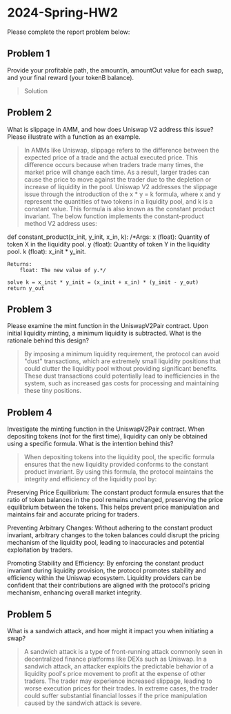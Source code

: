 # 2024-Spring-HW2

Please complete the report problem below:

## Problem 1
Provide your profitable path, the amountIn, amountOut value for each swap, and your final reward (your tokenB balance).

> Solution

## Problem 2
What is slippage in AMM, and how does Uniswap V2 address this issue? Please illustrate with a function as an example.

> In AMMs like Uniswap, slippage refers to the difference between the expected price of a trade and the actual executed price. This difference occurs because when traders trade many times, the market price will change each time. As a result, larger trades can cause the price to move against the trader due to the depletion or increase of liquidity in the pool.
Uniswap V2 addresses the slippage issue through the introduction of the x * y = k formula, where x and y represent the quantities of two tokens in a liquidity pool, and k is a constant value. This formula is also known as the constant product invariant.
The below function implements the constant-product method V2 address uses: 

def constant_product(x_init, y_init, x_in, k):
    /*Args:
        x (float): Quantity of token X in the liquidity pool.
        y (float): Quantity of token Y in the liquidity pool.
        k (float): x_init * y_init.
    
    Returns:
        float: The new value of y.*/

    solve k = x_init * y_init = (x_init + x_in) * (y_init - y_out) 
    return y_out

## Problem 3
Please examine the mint function in the UniswapV2Pair contract. Upon initial liquidity minting, a minimum liquidity is subtracted. What is the rationale behind this design?

> By imposing a minimum liquidity requirement, the protocol can avoid "dust" transactions, which are extremely small liquidity positions that could clutter the liquidity pool without providing significant benefits. These dust transactions could potentially lead to inefficiencies in the system, such as increased gas costs for processing and maintaining these tiny positions.

## Problem 4
Investigate the minting function in the UniswapV2Pair contract. When depositing tokens (not for the first time), liquidity can only be obtained using a specific formula. What is the intention behind this?

> When depositing tokens into the liquidity pool, the specific formula ensures that the new liquidity provided conforms to the constant product invariant. By using this formula, the protocol maintains the integrity and efficiency of the liquidity pool by:

Preserving Price Equilibrium: The constant product formula ensures that the ratio of token balances in the pool remains unchanged, preserving the price equilibrium between the tokens. This helps prevent price manipulation and maintains fair and accurate pricing for traders.

Preventing Arbitrary Changes: Without adhering to the constant product invariant, arbitrary changes to the token balances could disrupt the pricing mechanism of the liquidity pool, leading to inaccuracies and potential exploitation by traders.

Promoting Stability and Efficiency: By enforcing the constant product invariant during liquidity provision, the protocol promotes stability and efficiency within the Uniswap ecosystem. Liquidity providers can be confident that their contributions are aligned with the protocol's pricing mechanism, enhancing overall market integrity.

## Problem 5
What is a sandwich attack, and how might it impact you when initiating a swap?

> A sandwich attack is a type of front-running attack commonly seen in decentralized finance platforms like DEXs such as Uniswap. In a sandwich attack, an attacker exploits the predictable behavior of a liquidity pool's price movement to profit at the expense of other traders. The trader may experience increased slippage, leading to worse execution prices for their trades. In extreme cases, the trader could suffer substantial financial losses if the price manipulation caused by the sandwich attack is severe.

